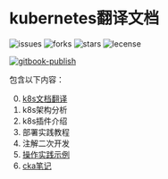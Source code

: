 # kubernetes翻译文档

![issues](https://img.shields.io/github/issues/linjinbao/kubernetes-docs-zh)
![forks](https://img.shields.io/github/forks/linjinbao/kubernetes-docs-zh)
![stars](https://img.shields.io/github/stars/linjinbao/kubernetes-docs-zh)
![lecense](https://img.shields.io/github/license/linjinbao/kubernetes-docs-zh)

[![gitbook-publish](https://github.com/amrom66/kubernetes-docs-zh/actions/workflows/gitbook-action.yml/badge.svg?branch=main)](https://github.com/amrom66/kubernetes-docs-zh/actions/workflows/gitbook-action.yml)

包含以下内容：

0. [k8s文档翻译](/SUMMARY.md)
1. k8s架构分析
2. k8s插件介绍
3. 部署实践教程
4. 注解二次开发
5. [操作实践示例](https://github.com/linjinbao/k8s-k8s-practice)
6. [cka笔记](/cka/README.md)
